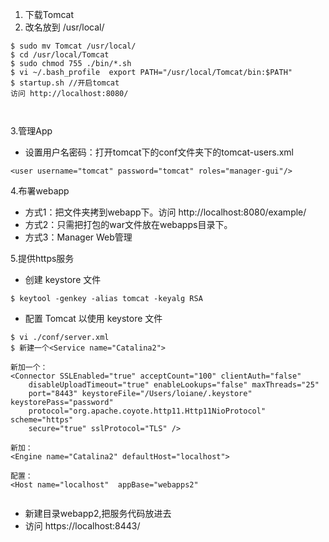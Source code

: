 1. 下载Tomcat  
2. 改名放到 /usr/local/

```
$ sudo mv Tomcat /usr/local/
$ cd /usr/local/Tomcat
$ sudo chmod 755 ./bin/*.sh 
$ vi ~/.bash_profile  export PATH="/usr/local/Tomcat/bin:$PATH"
$ startup.sh //开启tomcat
访问 http://localhost:8080/



```


3.管理App

* 设置用户名密码：打开tomcat下的conf文件夹下的tomcat-users.xml

```
<user username="tomcat" password="tomcat" roles="manager-gui"/>

```

4.布署webapp

* 方式1：把文件夹拷到webapp下。访问 http://localhost:8080/example/
* 方式2：只需把打包的war文件放在webapps目录下。
* 方式3：Manager Web管理

5.提供https服务

* 创建 keystore 文件

```
$ keytool -genkey -alias tomcat -keyalg RSA
```


* 配置 Tomcat 以使用 keystore 文件

```
$ vi ./conf/server.xml
$ 新建一个<Service name="Catalina2">

新加一个：
<Connector SSLEnabled="true" acceptCount="100" clientAuth="false"
    disableUploadTimeout="true" enableLookups="false" maxThreads="25"
    port="8443" keystoreFile="/Users/loiane/.keystore" keystorePass="password"
    protocol="org.apache.coyote.http11.Http11NioProtocol" scheme="https"
    secure="true" sslProtocol="TLS" />
    
新加：
<Engine name="Catalina2" defaultHost="localhost">

配置：
<Host name="localhost"  appBase="webapps2"


```

* 新建目录webapp2,把服务代码放进去
* 访问 https://localhost:8443/


  